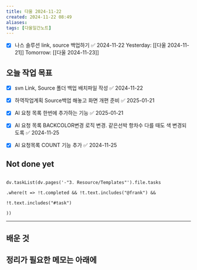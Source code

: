 ```yaml
---
title: 다울 2024-11-22
created: 2024-11-22 08:49
aliases: 
tags: [다울일간노트]
---
```

- [x] 나스 솔루션 link, source 백업하기 ✅ 2024-11-22
Yesterday: [[다울 2024-11-21]]
Tomorrow: [[다울 2024-11-23]]



## 오늘 작업 목표
- [x] svn Link, Source 폴더 백업 배치파일 작성 ✅ 2024-11-22
- [x] 하역작업계획 Source백업 해놓고 화면 개편 준비 ✅ 2025-01-21
- [x] AI 요청 목록 한번에 추가하는 기능 ✅ 2025-01-21
- [x] AI 요청 목록 BACKCOLOR변경 로직 변경. 같은선박 항차수 다를 때도 색 변경되도록 ✅ 2024-11-25
- [x] AI 요청목록 COUNT 기능 추가 ✅ 2024-11-25



## Not done yet

```dataviewjs

dv.taskList(dv.pages('-"3. Resource/Templates"').file.tasks

.where(t => !t.completed && !t.text.includes("@frank") &&

!t.text.includes("#task")

))

```

---

## 배운 것




## 정리가 필요한 메모는 아래에



